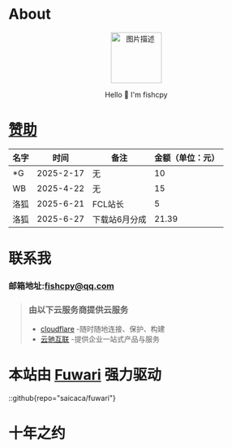 # About

<style>
    .center-content {
        text-align: center;
    }
    .center-content img {
        display: block;
        margin: 0 auto;
        width: 100px;
        height: auto;
    }
</style>

<div class="center-content">
    <img src="https://www.fis.ink/img/logo_c.png" alt="图片描述">
    <p>Hello 👋 I'm fishcpy</p>
</div>

# <a href="https://z.fishcpy.top" target="_blank">赞助</a>

| 名字   | 时间       | 备注 | 金额（单位：元） |
|--------|------------|------|------------------|
| *G     | 2025-2-17  | 无   | 10               |
| WB     | 2025-4-22  | 无   | 15               |
| 洛狐	 | 2025-6-21  | FCL站长	 | 5             |
| 洛狐	 | 2025-6-27  | 下载站6月分成 | 21.39             |

# 联系我

### 邮箱地址:[fishcpy@qq.com](mailto:fishcpy@qq.com)


> ### 由以下云服务商提供云服务
> - [cloudflare](https://www.cloudflare.com) -随时随地连⁠接、保⁠护、构建
> - [云驰互联](https://cloud.zyidc.net/aff/MYIMKXBB) -提供企业一站式产品与服务

# 本站由 [Fuwari](https://github.com/saicaca/fuwari) 强力驱动
::github{repo="saicaca/fuwari"}

# 十年之约